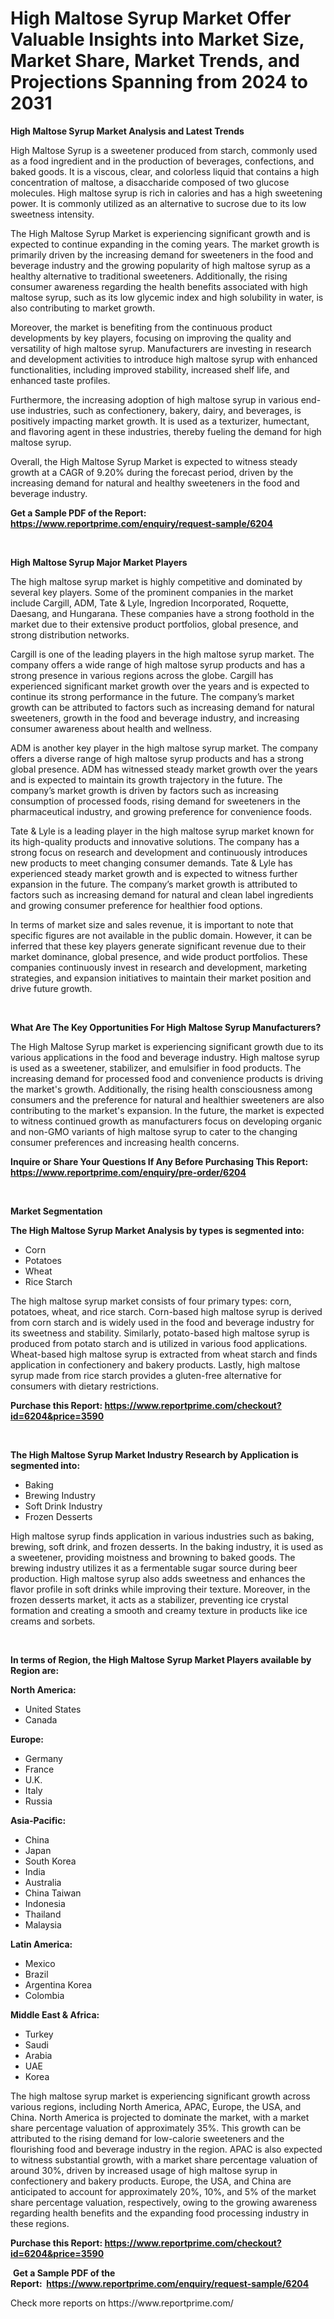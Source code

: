 <p><h1>High Maltose Syrup Market Offer Valuable Insights into Market Size, Market Share, Market Trends, and Projections Spanning from 2024 to 2031</h1></p><p><strong>High Maltose Syrup Market Analysis and Latest Trends</strong></p>
<p><p>High Maltose Syrup is a sweetener produced from starch, commonly used as a food ingredient and in the production of beverages, confections, and baked goods. It is a viscous, clear, and colorless liquid that contains a high concentration of maltose, a disaccharide composed of two glucose molecules. High maltose syrup is rich in calories and has a high sweetening power. It is commonly utilized as an alternative to sucrose due to its low sweetness intensity.</p><p>The High Maltose Syrup Market is experiencing significant growth and is expected to continue expanding in the coming years. The market growth is primarily driven by the increasing demand for sweeteners in the food and beverage industry and the growing popularity of high maltose syrup as a healthy alternative to traditional sweeteners. Additionally, the rising consumer awareness regarding the health benefits associated with high maltose syrup, such as its low glycemic index and high solubility in water, is also contributing to market growth.</p><p>Moreover, the market is benefiting from the continuous product developments by key players, focusing on improving the quality and versatility of high maltose syrup. Manufacturers are investing in research and development activities to introduce high maltose syrup with enhanced functionalities, including improved stability, increased shelf life, and enhanced taste profiles.</p><p>Furthermore, the increasing adoption of high maltose syrup in various end-use industries, such as confectionery, bakery, dairy, and beverages, is positively impacting market growth. It is used as a texturizer, humectant, and flavoring agent in these industries, thereby fueling the demand for high maltose syrup.</p><p>Overall, the High Maltose Syrup Market is expected to witness steady growth at a CAGR of 9.20% during the forecast period, driven by the increasing demand for natural and healthy sweeteners in the food and beverage industry.</p></p>
<p><strong>Get a Sample PDF of the Report:&nbsp; <a href="https://www.reportprime.com/enquiry/request-sample/6204">https://www.reportprime.com/enquiry/request-sample/6204</a></strong></p>
<p>&nbsp;</p>
<p><strong>High Maltose Syrup Major Market Players</strong></p>
<p><p>The high maltose syrup market is highly competitive and dominated by several key players. Some of the prominent companies in the market include Cargill, ADM, Tate & Lyle, Ingredion Incorporated, Roquette, Daesang, and Hungarana. These companies have a strong foothold in the market due to their extensive product portfolios, global presence, and strong distribution networks.</p><p>Cargill is one of the leading players in the high maltose syrup market. The company offers a wide range of high maltose syrup products and has a strong presence in various regions across the globe. Cargill has experienced significant market growth over the years and is expected to continue its strong performance in the future. The company’s market growth can be attributed to factors such as increasing demand for natural sweeteners, growth in the food and beverage industry, and increasing consumer awareness about health and wellness.</p><p>ADM is another key player in the high maltose syrup market. The company offers a diverse range of high maltose syrup products and has a strong global presence. ADM has witnessed steady market growth over the years and is expected to maintain its growth trajectory in the future. The company’s market growth is driven by factors such as increasing consumption of processed foods, rising demand for sweeteners in the pharmaceutical industry, and growing preference for convenience foods.</p><p>Tate & Lyle is a leading player in the high maltose syrup market known for its high-quality products and innovative solutions. The company has a strong focus on research and development and continuously introduces new products to meet changing consumer demands. Tate & Lyle has experienced steady market growth and is expected to witness further expansion in the future. The company’s market growth is attributed to factors such as increasing demand for natural and clean label ingredients and growing consumer preference for healthier food options.</p><p>In terms of market size and sales revenue, it is important to note that specific figures are not available in the public domain. However, it can be inferred that these key players generate significant revenue due to their market dominance, global presence, and wide product portfolios. These companies continuously invest in research and development, marketing strategies, and expansion initiatives to maintain their market position and drive future growth.</p></p>
<p>&nbsp;</p>
<p><strong>What Are The Key Opportunities For High Maltose Syrup Manufacturers?</strong></p>
<p><p>The High Maltose Syrup market is experiencing significant growth due to its various applications in the food and beverage industry. High maltose syrup is used as a sweetener, stabilizer, and emulsifier in food products. The increasing demand for processed food and convenience products is driving the market's growth. Additionally, the rising health consciousness among consumers and the preference for natural and healthier sweeteners are also contributing to the market's expansion. In the future, the market is expected to witness continued growth as manufacturers focus on developing organic and non-GMO variants of high maltose syrup to cater to the changing consumer preferences and increasing health concerns.</p></p>
<p><strong>Inquire or Share Your Questions If Any Before Purchasing This Report: <a href="https://www.reportprime.com/enquiry/pre-order/6204">https://www.reportprime.com/enquiry/pre-order/6204</a></strong></p>
<p>&nbsp;</p>
<p><strong>Market Segmentation</strong></p>
<p><strong>The High Maltose Syrup Market Analysis by types is segmented into:</strong></p>
<p><ul><li>Corn</li><li>Potatoes</li><li>Wheat</li><li>Rice Starch</li></ul></p>
<p><p>The high maltose syrup market consists of four primary types: corn, potatoes, wheat, and rice starch. Corn-based high maltose syrup is derived from corn starch and is widely used in the food and beverage industry for its sweetness and stability. Similarly, potato-based high maltose syrup is produced from potato starch and is utilized in various food applications. Wheat-based high maltose syrup is extracted from wheat starch and finds application in confectionery and bakery products. Lastly, high maltose syrup made from rice starch provides a gluten-free alternative for consumers with dietary restrictions.</p></p>
<p><strong>Purchase this Report:&nbsp;<a href="https://www.reportprime.com/checkout?id=6204&price=3590">https://www.reportprime.com/checkout?id=6204&price=3590</a></strong></p>
<p>&nbsp;</p>
<p><strong>The High Maltose Syrup Market Industry Research by Application is segmented into:</strong></p>
<p><ul><li>Baking</li><li>Brewing Industry</li><li>Soft Drink Industry</li><li>Frozen Desserts</li></ul></p>
<p><p>High maltose syrup finds application in various industries such as baking, brewing, soft drink, and frozen desserts. In the baking industry, it is used as a sweetener, providing moistness and browning to baked goods. The brewing industry utilizes it as a fermentable sugar source during beer production. High maltose syrup also adds sweetness and enhances the flavor profile in soft drinks while improving their texture. Moreover, in the frozen desserts market, it acts as a stabilizer, preventing ice crystal formation and creating a smooth and creamy texture in products like ice creams and sorbets.</p></p>
<p>&nbsp;</p>
<p><strong>In terms of Region, the High Maltose Syrup Market Players available by Region are:</strong></p>
<p>
    <p> <strong> North America: </strong>
        <ul>
            <li>United States</li>
            <li>Canada</li>
        </ul>
        </p> 
    <p> <strong> Europe: </strong>
        <ul>
            <li>Germany</li>
            <li>France</li>
            <li>U.K.</li>
            <li>Italy</li>
            <li>Russia</li>
        </ul>
        </p> 
    <p> <strong> Asia-Pacific: </strong>
        <ul>
            <li>China</li>
            <li>Japan</li>
            <li>South Korea</li>
            <li>India</li>
            <li>Australia</li>
            <li>China Taiwan</li>
            <li>Indonesia</li>
            <li>Thailand</li>
            <li>Malaysia</li>
        </ul>
        </p> 
    <p> <strong> Latin America: </strong>
        <ul>
            <li>Mexico</li>
            <li>Brazil</li>
            <li>Argentina Korea</li>
            <li>Colombia</li>
        </ul>
        </p> 
    <p> <strong> Middle East & Africa: </strong>
        <ul>
            <li>Turkey</li>
            <li>Saudi</li>
            <li>Arabia</li>
            <li>UAE</li>
            <li>Korea</li>
        </ul>
    </p>
    </p>
<p><p>The high maltose syrup market is experiencing significant growth across various regions, including North America, APAC, Europe, the USA, and China. North America is projected to dominate the market, with a market share percentage valuation of approximately 35%. This growth can be attributed to the rising demand for low-calorie sweeteners and the flourishing food and beverage industry in the region. APAC is also expected to witness substantial growth, with a market share percentage valuation of around 30%, driven by increased usage of high maltose syrup in confectionery and bakery products. Europe, the USA, and China are anticipated to account for approximately 20%, 10%, and 5% of the market share percentage valuation, respectively, owing to the growing awareness regarding health benefits and the expanding food processing industry in these regions.</p></p>
<p><strong>Purchase this Report: <a href="https://www.reportprime.com/checkout?id=6204&price=3590">https://www.reportprime.com/checkout?id=6204&price=3590</a></strong></p>
<p>&nbsp;<strong>Get a Sample PDF of the Report:&nbsp;&nbsp;<a href="https://www.reportprime.com/enquiry/request-sample/6204">https://www.reportprime.com/enquiry/request-sample/6204</a></strong></p>
<p><strong></strong></p>
<p>Check more reports on https://www.reportprime.com/</p>